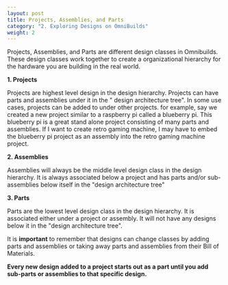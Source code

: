 ```yaml
---
layout: post
title: Projects, Assemblies, and Parts 
category: "2. Exploring Designs on OmniBuilds"
weight: 2
---
```




Projects, Assemblies, and Parts are different design classes in Omnibuilds. These design classes work together to create a organizational hierarchy for the hardware you are building in the real world.
 
**1. Projects**

Projects are highest level design in the design hierarchy. Projects can have parts and assemblies under it in the " design architecture tree". In some use cases, projects can be added to under other projects. for example, say we created a new project similar to a raspberry pi called a blueberry pi. This blueberry pi is a great stand alone project consisting of many parts and assemblies. If I want to create retro gaming machine, I may have to embed the blueberry pi project as an assembly into the retro gaming machine project.

 **2. Assemblies**

 Assemblies will always be the middle level design class in the design hierarchy. It is always associated below a project and has parts and/or sub-assemblies below itself in the "design architecture tree" 


 **3. Parts** 

 Parts are the lowest level design class in the design hierarchy. It is associated either under a project or assembly. It will not have any designs below it in the "design architecture tree".


 It is **important** to remember that designs can change classes by adding parts and assemblies or taking away parts and assemblies from their Bill of Materials.

 **Every new design added to a project starts out as a part until you add sub-parts or assemblies to that specific design.**